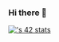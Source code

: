 ### Hi there 👋

<!--
**AYHALOUI/AYHALOUI** is a ✨ _special_ ✨ repository because its `README.md` (this file) appears on your GitHub profile.

Here are some ideas to get you started:

- 🔭 I’m currently working on ...
- 🌱 I’m currently learning ...
- 👯 I’m looking to collaborate on ...
- 🤔 I’m looking for help with ...
- 💬 Ask me about ...
- 📫 How to reach me: ...
- 😄 Pronouns: ...
- ⚡ Fun fact: ...
-->
<!-- <a href="https://github.com/oakoudad/badge42"><img src="https://badge.mediaplus.ma/darkblue/ahaloui" alt="ahaloui's 42 stats" /></a> -->
[![<ahaloui>'s 42 stats](https://badge.mediaplus.ma/<theme>/<username>)](https://github.com/oakoudad/badge42)
